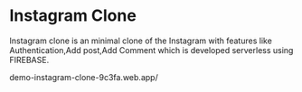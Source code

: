 # Instagram Clone

Instagram clone is an minimal clone of the Instagram with features like Authentication,Add post,Add Comment which is developed serverless using FIREBASE. 

demo-instagram-clone-9c3fa.web.app/
